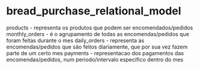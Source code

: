 # bread_purchase_relational_model

products - representa os produtos que podem ser encomendados/pedidos
monthly_orders - é o agrupamento de todas as encomendas/pedidos que foram feitas durante o mes
daily_orders - representa as encomendas/pedidos que são feitos diariamente, que por sua vez fazem parte de um certo mes
payments - representacao dos pagamentos das encomendas/pedidos, num periodo/intervalo especifico dentro do mes
